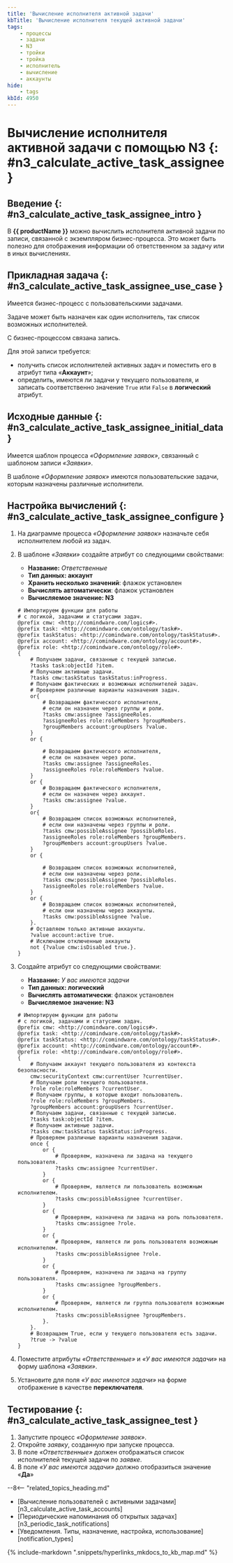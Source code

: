 ```yaml
---
title: 'Вычисление исполнителя активной задачи'
kbTitle: 'Вычисление исполнителя текущей активной задачи'
tags:
    - процессы
    - задачи
    - N3
    - тройки
    - тройка
    - исполнитель
    - вычисление
    - аккаунты
hide:
    - tags
kbId: 4950
---
```


# Вычисление исполнителя активной задачи с помощью N3 {: #n3_calculate_active_task_assignee }

## Введение {: #n3_calculate_active_task_assignee_intro }

В **{{ productName }}** можно вычислить исполнителя активной задачи по записи, связанной с экземпляром бизнес-процесса. Это может быть полезно для отображения информации об ответственном за задачу или в иных вычислениях.

## Прикладная задача {: #n3_calculate_active_task_assignee_use_case }

Имеется бизнес-процесс с пользовательскими задачами.

Задаче может быть назначен как один исполнитель, так список возможных исполнителей.

С бизнес-процессом связана запись.

Для этой записи требуется:

- получить список исполнителей активных задач и поместить его в атрибут типа «**Аккаунт**»;
- определить, имеются ли задачи у текущего пользователя, и записать соответственно значение `True` или `False` в **логический** атрибут.

## Исходные данные {: #n3_calculate_active_task_assignee_initial_data }

Имеется шаблон процесса _«Оформление заявок»_, связанный с шаблоном записи _«Заявки»_.

В шаблоне _«Оформление заявок»_ имеются пользовательские задачи, которым назначены различные исполнители.

## Настройка вычислений {: #n3_calculate_active_task_assignee_configure }

1. На диаграмме процесса _«Оформление заявок»_ назначьте себя исполнителем любой из задач.
2. В шаблоне _«Заявки»_ создайте атрибут со следующими свойствами:

    - **Название:** _Ответственные_
    - **Тип данных: аккаунт**
    - **Хранить несколько значений**: флажок установлен
    - **Вычислять автоматически**: флажок установлен
    - **Вычисляемое значение: N3**

    ``` turtle
    # Импортируем функции для работы 
    # с логикой, задачами и статусами задач.
    @prefix cmw: <http://comindware.com/logics#>.
    @prefix task: <http://comindware.com/ontology/task#>.
    @prefix taskStatus: <http://comindware.com/ontology/taskStatus#>.
    @prefix account: <http://comindware.com/ontology/account#>.
    @prefix role: <http://comindware.com/ontology/role#>.
    {
        # Получаем задачи, связанные с текущей записью.
        ?tasks task:objectId ?item.
        # Получаем активные задачи.
        ?tasks cmw:taskStatus taskStatus:inProgress.
        # Получаем фактических и возможных исполнителей задач.
        # Проверяем различные варианты назначения задач.
        or{
            # Возвращаем фактического исполнителя,
            # если он назначен через группы и роли.
            ?tasks cmw:assignee ?assigneeRoles.
            ?assigneeRoles role:roleMembers ?groupMembers.
            ?groupMembers account:groupUsers ?value.
        }
        or {

            # Возвращаем фактического исполнителя,
            # если он назначен через роли.
            ?tasks cmw:assignee ?assigneeRoles.
            ?assigneeRoles role:roleMembers ?value.
        }
        or {
            # Возвращаем фактического исполнителя,
            # если он назначен через аккаунт.
            ?tasks cmw:assignee ?value.
        }
        or{
            # Возвращаем список возможных исполнителей,
            # если они назначены через группы и роли.
            ?tasks cmw:possibleAssignee ?possibleRoles.
            ?assigneeRoles role:roleMembers ?groupMembers.
            ?groupMembers account:groupUsers ?value.
        }
        or {

            # Возвращаем список возможных исполнителей,
            # если они назначены через роли.
            ?tasks cmw:possibleAssignee ?possibleRoles.
            ?assigneeRoles role:roleMembers ?value.
        }
        or {
            # Возвращаем список возможных исполнителей,
            # если они назначены через аккаунты.
            ?tasks cmw:possibleAssignee ?value.
        }.
        # Оставляем только активные аккаунты.
        ?value account:active true.
        # Исключаем отключенные аккаунты
        not {?value cmw:isDisabled true.}.
    }
    ```

3. Создайте атрибут со следующими свойствами:

    - **Название:** _У вас имеются задачи_
    - **Тип данных: логический**
    - **Вычислять автоматически**: флажок установлен
    - **Вычисляемое значение: N3**

    ``` turtle
    # Импортируем функции для работы 
    # с логикой, задачами и статусами задач.
    @prefix cmw: <http://comindware.com/logics#>.
    @prefix task: <http://comindware.com/ontology/task#>.
    @prefix taskStatus: <http://comindware.com/ontology/taskStatus#>.
    @prefix account: <http://comindware.com/ontology/account#>.
    @prefix role: <http://comindware.com/ontology/role#>.
    {
        # Получаем аккаунт текущего пользователя из контекста безопасности.
        cmw:securityContext cmw:currentUser ?currentUser.
        # Получаем роли текущего пользователя.
        ?role role:roleMembers ?currentUser.
        # Получаем группы, в которые входит пользователь.
        ?role role:roleMembers ?groupMembers.
        ?groupMembers account:groupUsers ?currentUser.
        # Получаем задачи, связанные с текущей записью.
        ?tasks task:objectId ?item.
        # Получаем активные задачи.
        ?tasks cmw:taskStatus taskStatus:inProgress.
        # Проверяем различные варианты назначения задачи.
        once {
            or {
                # Проверяем, назначена ли задача на текущего пользователя.
                ?tasks cmw:assignee ?currentUser.
            }
            or {
                # Проверяем, является ли пользователь возможным исполнителем.
                ?tasks cmw:possibleAssignee ?currentUser.
            }
            or {
                # Проверяем, назначена ли задача на роль пользователя.
                ?tasks cmw:assignee ?role.
            }
            or {
                # Проверяем, является ли роль пользователя возможным исполнителем.
                ?tasks cmw:possibleAssignee ?role.
            }
            or {
                # Проверяем, назначена ли задача на группу пользователя.
                ?tasks cmw:assignee ?groupMembers.
            }
            or {
                # Проверяем, является ли группа пользователя возможным исполнителем.
                ?tasks cmw:possibleAssignee ?groupMembers.
            }.
        }.
        # Возвращаем True, если у текущего пользователя есть задачи.
        ?true -> ?value
    }
    ```

4. Поместите атрибуты _«Ответственные»_ и _«У вас имеются задачи»_ на форму шаблона _«Заявки»_.
5. Установите для поля _«У вас имеются задачи»_ на форме отображение в качестве **переключателя**.

## Тестирование {: #n3_calculate_active_task_assignee_test }

1. Запустите процесс _«Оформление заявок»_.
2. Откройте _заявку_, созданную при запуске процесса.
3. В поле _«Ответственные»_ должен отображаться список исполнителей текущей задачи по _заявке_.
4. В поле _«У вас имеются задачи»_ должно отобразиться значение «**Да**»

<div class="relatedTopics" markdown="block">

--8<-- "related_topics_heading.md"

- [Вычисление пользователей с активными задачами][n3_calculate_active_task_accounts]
- [Периодические напоминания об открытых задачах][n3_periodic_task_notifications]
- [Уведомления. Типы, назначение, настройка, использование][notification_types]

</div>

{% include-markdown ".snippets/hyperlinks_mkdocs_to_kb_map.md" %}
